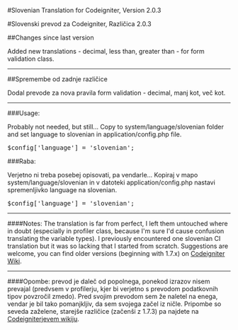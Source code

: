 #Slovenian Translation for Codeigniter, Version 2.0.3

#Slovenski prevod za Codeigniter, Različica 2.0.3


##Changes since last version

Added new translations - decimal, less than, greater than - for form validation class.

------------

##Spremembe od zadnje različice

Dodal prevode za nova pravila form validation - decimal, manj kot, več kot.

------------

###Usage:

Probably not needed, but still... Copy to system/language/slovenian folder and set language to slovenian in application/config.php file.

<pre>$config['language'] = 'slovenian';</pre>

###Raba:

Verjetno ni treba posebej opisovati, pa vendarle... Kopiraj v mapo system/language/slovenian in v datoteki application/config.php nastavi spremenljivko language na slovenian.

<pre>$config['language'] = 'slovenian';</pre>

------------

####Notes:
The translation is far from perfect, I left them untouched where in doubt (especially in profiler class, because I'm sure I'd cause confusion translating the variable types). I previously encountered one slovenian CI translation but it was so lacking that I started from scratch. Suggestions are welcome, you can find older versions (beginning with 1.7.x) on [Codeigniter Wiki](http://codeigniter.com/wiki/Slovenian/).

------------

####Opombe:
prevod je daleč od popolnega, ponekod izrazov nisem prevajal (predvsem v profilerju, kjer bi verjetno s prevodom podatkovnih tipov povzročil zmedo). Pred svojim prevodom sem že naletel na enega, vendar je bil tako pomanjkljiv, da sem svojega začel iz ničle. Pripombe so seveda zaželene, starejše različice (začenši z 1.7.3) pa najdete na [Codeigniterjevem wikiju](http://codeigniter.com/wiki/Slovenian).
